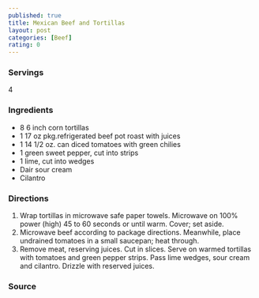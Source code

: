 ```yaml
---
published: true
title: Mexican Beef and Tortillas
layout: post
categories: [Beef]
rating: 0
---
```

### Servings
4

### Ingredients
- 8 6 inch corn tortillas
- 1 17 oz pkg.refrigerated beef pot roast with juices
- 1 14 1/2 oz. can diced tomatoes with green chilies
- 1 green sweet pepper, cut into strips
- 1 lime, cut into wedges
- Dair sour cream
- Cilantro

### Directions
1. Wrap tortillas in microwave safe paper towels.  Microwave on 100% power (high) 45 to 60 seconds or until warm.  Cover; set aside.
2. Microwave beef according to package directions.  Meanwhile, place undrained tomatoes in a small saucepan; heat through.
3. Remove meat, reserving juices.  Cut in slices.  Serve on warmed tortillas with tomatoes and green pepper strips.  Pass lime wedges, sour cream and cilantro.  Drizzle with reserved juices.

### Source

